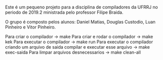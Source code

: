 Este é um pequeno projeto para a disciplina de compiladores da UFRRJ no periodo de 2019.2 ministrada pelo professor Filipe Braida.

O grupo é composto pelos alunos: Daniel Matias, Douglas Custodio, Luan Pinheiro e Vitor Pinheiro.

Para criar o compilador -> make
Para criar e rodar o compilador -> make kek
Para executar o compilador -> make run
Para executar o compilador criando um arquivo de saida compilar e executar esse arquivo -> make exec-saida
Para limpar arquivos desnecessarios -> make clean-all

